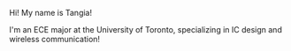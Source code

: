 Hi! My name is Tangia!

I'm an ECE major at the University of Toronto, specializing in IC design and wireless communication! 
